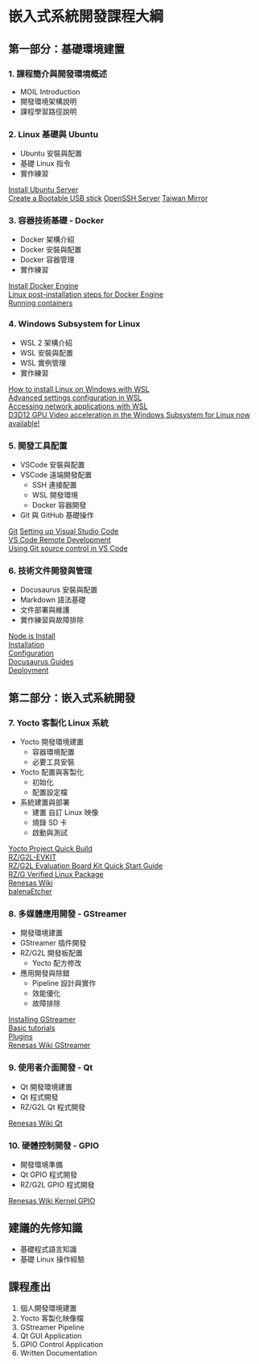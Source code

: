 # 嵌入式系統開發課程大綱

## 第一部分：基礎環境建置

### 1. 課程簡介與開發環境概述

- MOIL Introduction
- 開發環境架構說明
- 課程學習路徑說明

### 2. Linux 基礎與 Ubuntu

- Ubuntu 安裝與配置
- 基礎 Linux 指令
- 實作練習

[Install Ubuntu Server](https://ubuntu.com/tutorials/install-ubuntu-server#1-overview)  
[Create a Bootable USB stick](https://ubuntu.com/tutorials/install-ubuntu-desktop#3-create-a-bootable-usb-stick)
[OpenSSH Server](https://documentation.ubuntu.com/server/how-to/security/openssh-server/)
[Taiwan Mirror](https://mirror.twds.com.tw/)

### 3. 容器技術基礎 - Docker

- Docker 架構介紹
- Docker 安裝與配置
- Docker 容器管理
- 實作練習

[Install Docker Engine](https://docs.docker.com/engine/install/ubuntu/)  
[Linux post-installation steps for Docker Engine](https://docs.docker.com/engine/install/linux-postinstall/)  
[Running containers](https://docs.docker.com/engine/containers/run/)

### 4. Windows Subsystem for Linux

- WSL 2 架構介紹
- WSL 安裝與配置
- WSL 實例管理
- 實作練習

[How to install Linux on Windows with WSL](https://learn.microsoft.com/en-us/windows/wsl/install)  
[Advanced settings configuration in WSL](https://learn.microsoft.com/en-us/windows/wsl/wsl-config)  
[Accessing network applications with WSL](https://learn.microsoft.com/en-us/windows/wsl/networking)  
[D3D12 GPU Video acceleration in the Windows Subsystem for Linux now available!](https://devblogs.microsoft.com/commandline/d3d12-gpu-video-acceleration-in-the-windows-subsystem-for-linux-now-available/)

### 5. 開發工具配置

- VSCode 安裝與配置
- VSCode 遠端開發配置
  - SSH 連接配置
  - WSL 開發環境
  - Docker 容器開發
- Git 與 GitHub 基礎操作

[Git](https://git-scm.com/)
[Setting up Visual Studio Code](https://code.visualstudio.com/docs/setup/setup-overview)  
[VS Code Remote Development](https://code.visualstudio.com/docs/remote/remote-overview)  
[Using Git source control in VS Code](https://code.visualstudio.com/docs/sourcecontrol/overview)

### 6. 技術文件開發與管理

- Docusaurus 安裝與配置
- Markdown 語法基礎
- 文件部署與維護
- 實作練習與故障排除

[Node.js Install](https://nodejs.org/en/download/package-manager/)  
[Installation](https://docusaurus.io/docs/installation)  
[Configuration](https://docusaurus.io/docs/configuration)  
[Docusaurus Guides](https://docusaurus.io/docs/category/guides)  
[Deployment](https://docusaurus.io/docs/deployment)

## 第二部分：嵌入式系統開發

### 7. Yocto 客製化 Linux 系統

- Yocto 開發環境建置
  - 容器環境配置
  - 必要工具安裝
- Yocto 配置與客製化
  - 初始化
  - 配置設定檔
- 系統建置與部署
  - 建置 自訂 Linux 映像
  - 燒錄 SD 卡
  - 啟動與測試

[Yocto Project Quick Build](https://docs.yoctoproject.org/brief-yoctoprojectqs/index.html)  
[RZ/G2L-EVKIT](https://www.renesas.com/en/products/microcontrollers-microprocessors/rz-mpus/rzg2l-evkit-evaluation-board-kit-rzg2l-mpu)  
[RZ/G2L Evaluation Board Kit Quick Start Guide](https://www.renesas.com/en/document/qsg/rzg2l-evaluation-board-kit-quick-start-guide?r=1518686)  
[RZ/G Verified Linux Package](https://www.renesas.com/en/products/microcontrollers-microprocessors/rz-mpus/rzg-linux-platform/rzg-marketplace/verified-linux-package/rzg-verified-linux-package)  
[Renesas Wiki](https://jira-gasg.renesas.eu/confluence/display/REN/Renesas+Wiki)  
[balenaEtcher](https://etcher.balena.io/)

### 8. 多媒體應用開發 - GStreamer

- 開發環境建置
- GStreamer 插件開發
- RZ/G2L 開發板配置
  - Yocto 配方修改
- 應用開發與除錯
  - Pipeline 設計與實作
  - 效能優化
  - 故障排除

[Installing GStreamer](https://gstreamer.freedesktop.org/documentation/installing/index.html?gi-language=c)  
[Basic tutorials](https://gstreamer.freedesktop.org/documentation/tutorials/basic/index.html?gi-language=c)  
[Plugins](https://gstreamer.freedesktop.org/documentation/plugins_doc.html?gi-language=c)  
[Renesas Wiki GStreamer](https://jira-gasg.renesas.eu/confluence/display/REN/GStreamer)

### 9. 使用者介面開發 - Qt

- Qt 開發環境建置
- Qt 程式開發
- RZ/G2L Qt 程式開發

[Renesas Wiki Qt](https://jira-gasg.renesas.eu/confluence/display/REN/Graphics)

### 10. 硬體控制開發 - GPIO

- 開發環境準備
- Qt GPIO 程式開發
- RZ/G2L GPIO 程式開發

[Renesas Wiki Kernel GPIO](https://jira-gasg.renesas.eu/confluence/display/REN/Kernel)

## 建議的先修知識

- 基礎程式語言知識
- 基礎 Linux 操作經驗

## 課程產出

1. 個人開發環境建置
2. Yocto 客製化映像檔
3. GStreamer Pipeline
4. Qt GUI Application
5. GPIO Control Application
6. Written Documentation
